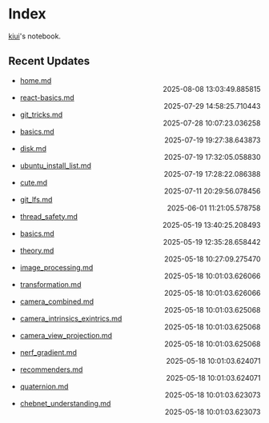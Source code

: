 
# Index

[kiui](https://kiui.moe/)'s notebook.

## Recent Updates
- [home.md](cooking\home/) <div style="text-align: right">2025-08-08 13:03:49.885815</div>
- [react-basics.md](web\frontend\react-basics/) <div style="text-align: right">2025-07-29 14:58:25.710443</div>
- [git_tricks.md](linux\git_tricks/) <div style="text-align: right">2025-07-28 10:07:23.036258</div>
- [basics.md](docker\basics/) <div style="text-align: right">2025-07-19 19:27:38.643873</div>
- [disk.md](linux\disk/) <div style="text-align: right">2025-07-19 17:32:05.058830</div>
- [ubuntu_install_list.md](linux\ubuntu_install_list/) <div style="text-align: right">2025-07-19 17:28:22.086388</div>
- [cute.md](cuda\cute/) <div style="text-align: right">2025-07-11 20:29:56.078456</div>
- [git_lfs.md](linux\git_lfs/) <div style="text-align: right">2025-06-01 11:21:05.578758</div>
- [thread_safety.md](godot\thread_safety/) <div style="text-align: right">2025-05-19 13:40:25.208493</div>
- [basics.md](godot\basics/) <div style="text-align: right">2025-05-19 12:35:28.658442</div>
- [theory.md](driving\theory/) <div style="text-align: right">2025-05-18 10:27:09.275470</div>
- [image_processing.md](vision\image_processing/) <div style="text-align: right">2025-05-18 10:01:03.626066</div>
- [transformation.md](vision\transformation/) <div style="text-align: right">2025-05-18 10:01:03.626066</div>
- [camera_combined.md](vision\camera_combined/) <div style="text-align: right">2025-05-18 10:01:03.625068</div>
- [camera_intrinsics_exintrics.md](vision\camera_intrinsics_exintrics/) <div style="text-align: right">2025-05-18 10:01:03.625068</div>
- [camera_view_projection.md](vision\camera_view_projection/) <div style="text-align: right">2025-05-18 10:01:03.625068</div>
- [nerf_gradient.md](others\nerf_gradient/) <div style="text-align: right">2025-05-18 10:01:03.624071</div>
- [recommenders.md](others\recommenders/) <div style="text-align: right">2025-05-18 10:01:03.624071</div>
- [quaternion.md](math\quaternion/) <div style="text-align: right">2025-05-18 10:01:03.623073</div>
- [chebnet_understanding.md](others\chebnet_understanding/) <div style="text-align: right">2025-05-18 10:01:03.623073</div>
